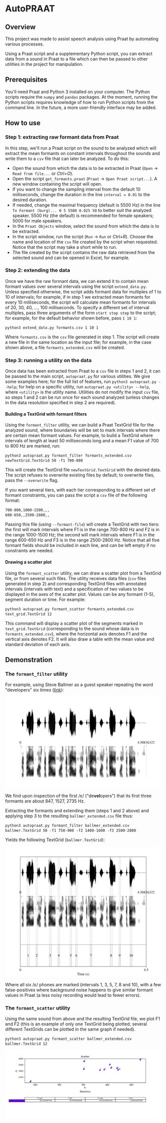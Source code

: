 # AutoPRAAT

## Overview

This project was made to assist speech analysis using Praat by automating various processes.

Using a Praat script and a supplementary Python script, you can extract data from a sound in Praat to a file which can then be passed to other utilities in the project for manipulation.

## Prerequisites

You'll need Praat and Python 3 installed on your computer. The Python scripts require the `numpy` and `pandas` packages. At the moment, running the Python scripts requires knowledge of how to run Python scripts from the command line. In the future, a more user-friendly interface may be added.

## How to use

### Step 1: extracting raw formant data from Praat

In this step, we'll run a Praat script on the sound to be analyzed which will extract the mean formants on constant intervals throughout the sounds and write them to a `csv` file that can later be analyzed. To do this:

* Open the sound from which the data is to be extracted in Praat (`Open` -> `Read from file...` or *Ctrl+O*).
* Open the script `get_formants.praat` (`Praat` -> `Open Praat script...`). A new window containing the script will open.
* If you want to change the sampling interval from the default 10 milliseconds, change the duration in the line `interval = 0.01` to the desired duration.
* If needed, change the maximal frequency (default is 5500 Hz) in the line `To Formant (burg)... 0 5 5500 0.025 50` to better suit the analyzed speaker. 5500 Hz (the default) is recommended for female speakers; 5000 for male speakers.
* In the `Praat Objects` window, select the sound from which the data is to be extracted.
* In the script window, run the script (`Run` -> `Run` or *Ctrl+R*). Choose the name and location of the `csv` file created by the script when requested. Notice that the script may take a short while to run.
* The file created by the script contains the raw data retrieved from the selected sound and can be opened in Excel, for example.

### Step 2: extending the data

Once we have the raw formant data, we can extend it to contain mean formant values over several intervals using the script `extend_data.py`. Unless specified otherwise, the script adds formant data for multiples of 1 to 10 of intervals; for example, if in step 1 we extracted mean formants for every 10 milliseconds, the script will calculate mean formants for intervals of 20, 30, 40, ..., 100 milliseconds. To specify a different set of interval multiples, pass three arguments of the form `start stop step` to the script; for example, for the default behavior shown before, pass `1 10 1`:

```
python3 extend_data.py formants.csv 1 10 1
```

Where `formants.csv` is the `csv` file generated in step 1. The script will create a new file in the same location as the input file; for example, in the case shown above, a file `formants_extended.csv` will be created.

### Step 3: running a utility on the data

Once data has been extracted from Praat to a `csv` file in steps 1 and 2, it can be passed to the main script, `autopraat.py` for various utilities. We give some examples here; for the full list of features, run `python3 autopraat.py --help`; for help on a specific utility, run `autopraat.py <utility> --help`, where `<utility>` is the utility name. Utilities do not modify the input `csv` file, so steps 1 and 2 can be run once for each sound analyzed (unless changes in the data resolution specified in step 2 are required).

#### Building a TextGrid with formant filters

Using the `formant_filter` utility, we can build a Praat TextGrid file for the analyzed sound, where boundaries will be set to mark intervals where there are certain mean formant values. For example, to build a TextGrid where intervals of length at least 50 milliseconds long and a mean F1 value of 700 to 800 Hz are marked, run:

```
python3 autopraat.py formant_filter formants_extended.csv newTextGrid.TextGrid 50 -f1 700-800
```

This will create the TextGrid file `newTextGrid.TextGrid` with the desired data. The script refuses to overwrite existing files by default; to overwrite files, pass the `--overwrite` flag.

If you want several tiers, with each tier corresponding to a different set of formant constraints, you can pass the script a `csv` file of the following format:

```
700-800,1000-1500,,,
600-650,,2500-2800,,
```

Passing this file (using `--formant-file`) will create a TextGrid with two tiers: the first will mark intervals where F1 is in the range 700-800 Hz and F2 is in the range 1000-1500 Hz; the second will mark intervals where F1 is in the range 600-650 Hz and F3 is in the range 2500-2800 Hz. Notice that all five formant fields should be included in each line, and can be left empty if no constraints are needed.

#### Drawing a scatter plot

Using the `formant_scatter` utility, we can draw a scatter plot from a TextGrid file, or from several such files. The utility receives data files (`csv` files generated in step 2) and corresponding TextGrid files with annotated intervals (intervals with text) and a specification of two values to be displayed in the axes of the scatter plot. Values can be any formant (1-5), segment duration or time. For example:

```
python3 autopraat.py formant_scatter formants_extended.csv text_grid.TextGrid 12
```

This command will display a scatter plot of the segments marked in `text_grid.TextGrid` (corresponding to the sound whose data is in `formants_extended.csv`), where the horizontal axis denotes F1 and the vertical axis denotes F2. It will also draw a table with the mean value and standard deviation of each axis.

## Demonstration

### The `formant_filter` utility

For example, using Steve Ballmer as a guest speaker repeating the word "developers" six times ([link](https://www.youtube.com/watch?v=EMldOiiG1Ko)):

![ballmer](./demo_images/ballmer.png)

We find upon inspection of the first /ɛ/ ("de**vel**opers") that its first three formants are about 847, 1527, 2735 Hz.

Extracting the formants and extending them (steps 1 and 2 above) and applying step 3 to the resulting `ballmer_extended.csv` file thus:

```
python3 autopraat.py formant_filter ballmer_extended.csv ballmer.TextGrid 50 -f1 750-900 -f2 1400-1600 -f3 2500-2800
```

Yields the following TextGrid (`ballmer.TextGrid`):

![ballmer_w_text](./demo_images/ballmer_w_text.png)

Where all six /ɛ/ phones are marked (intervals 1, 3, 5, 7, 8 and 10), with a few false-positives where background noise happens to give similar formant values in Praat (a less noisy recording would lead to fewer errors).

### The `formant_scatter` utility

Using the same sound from above and the resulting TextGrid file, we plot F1 and F2 (this is an example of only one TextGrid being plotted; several different TextGrids can be plotted in the same graph if needed).

```
python3 autopraat.py formant_scatter ballmer_extended.csv ballmer.TextGrid 12
```

![](./demo_images/Figure_1.png)